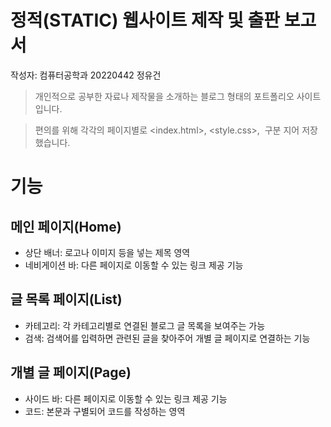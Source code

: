 # 정적(STATIC) 웹사이트 제작 및 출판 보고서
작성자: 컴퓨터공학과 20220442 정유건

> 개인적으로 공부한 자료나 제작물을 소개하는 블로그 형태의 포트폴리오 사이트입니다.

> 편의를 위해 각각의 페이지별로 <index.html>, <style.css>, <image> 구분 지어 저장했습니다.

# 기능
##	메인 페이지(Home)
* 상단 배너: 로고나 이미지 등을 넣는 제목 영역
* 네비게이션 바: 다른 페이지로 이동할 수 있는 링크 제공 기능
##	글 목록 페이지(List)
*	카테고리: 각 카테고리별로 연결된 블로그 글 목록을 보여주는 가능
*	검색: 검색어를 입력하면 관련된 글을 찾아주어 개별 글 페이지로 연결하는 기능
##	개별 글 페이지(Page)
*	사이드 바: 다른 페이지로 이동할 수 있는 링크 제공 기능
*	코드: 본문과 구별되어 코드를 작성하는 영역
